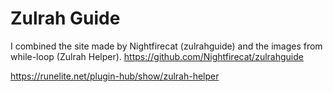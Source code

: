 # Zulrah Guide 

I combined the site made by Nightfirecat (zulrahguide) and the images from while-loop (Zulrah Helper).
https://github.com/Nightfirecat/zulrahguide

https://runelite.net/plugin-hub/show/zulrah-helper